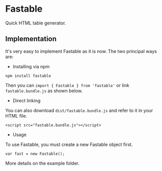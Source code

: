 # Fastable
Quick HTML table generator.

## Implementation
It's very easy to implement Fastable as it is now. The two principal ways are:

- Installing via npm
```
npm install fastable
```
Then you can `import { Fastable } from 'fastable'` or link `fastable.bundle.js` as shown below.
  
- Direct linking

You can also download `dist/fastable.bundle.js` and refer to it in your HTML file.

```
<script src="fastable.bundle.js"></script>
```

- Usage

To use Fastable, you must create a new Fastable object first.

```
var fast = new Fastable();
```

More details on the example folder.

